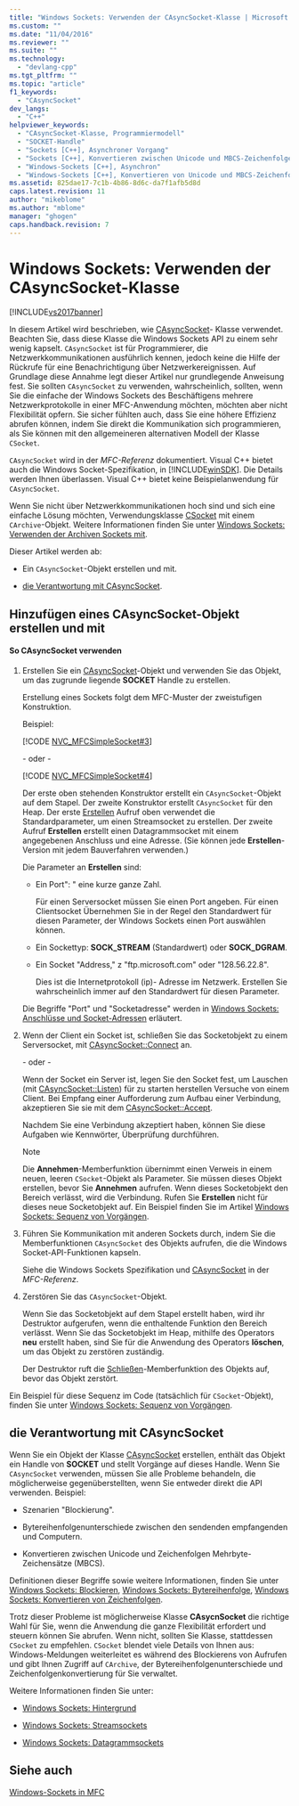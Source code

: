 ```yaml
---
title: "Windows Sockets: Verwenden der CAsyncSocket-Klasse | Microsoft Docs"
ms.custom: ""
ms.date: "11/04/2016"
ms.reviewer: ""
ms.suite: ""
ms.technology: 
  - "devlang-cpp"
ms.tgt_pltfrm: ""
ms.topic: "article"
f1_keywords: 
  - "CAsyncSocket"
dev_langs: 
  - "C++"
helpviewer_keywords: 
  - "CAsyncSocket-Klasse, Programmiermodell"
  - "SOCKET-Handle"
  - "Sockets [C++], Asynchroner Vorgang"
  - "Sockets [C++], Konvertieren zwischen Unicode und MBCS-Zeichenfolgen"
  - "Windows-Sockets [C++], Asynchron"
  - "Windows-Sockets [C++], Konvertieren von Unicode und MBCS-Zeichenfolgen"
ms.assetid: 825dae17-7c1b-4b86-8d6c-da7f1afb5d8d
caps.latest.revision: 11
author: "mikeblome"
ms.author: "mblome"
manager: "ghogen"
caps.handback.revision: 7
---
```

# Windows Sockets: Verwenden der CAsyncSocket-Klasse
[!INCLUDE[vs2017banner](../assembler/inline/includes/vs2017banner.md)]

In diesem Artikel wird beschrieben, wie [CAsyncSocket](../mfc/reference/casyncsocket-class.md)\- Klasse verwendet.  Beachten Sie, dass diese Klasse die Windows Sockets API zu einem sehr wenig kapselt.  `CAsyncSocket` ist für Programmierer, die Netzwerkkommunikationen ausführlich kennen, jedoch keine die Hilfe der Rückrufe für eine Benachrichtigung über Netzwerkereignissen.  Auf Grundlage diese Annahme legt dieser Artikel nur grundlegende Anweisung fest.  Sie sollten `CAsyncSocket` zu verwenden, wahrscheinlich, sollten, wenn Sie die einfache der Windows Sockets des Beschäftigens mehrere Netzwerkprotokolle in einer MFC\-Anwendung möchten, möchten aber nicht Flexibilität opfern.  Sie sicher fühlten auch, dass Sie eine höhere Effizienz abrufen können, indem Sie direkt die Kommunikation sich programmieren, als Sie können mit den allgemeineren alternativen Modell der Klasse `CSocket`.  
  
 `CAsyncSocket` wird in der *MFC\-Referenz* dokumentiert.  Visual C\+\+ bietet auch die Windows Socket\-Spezifikation, in [!INCLUDE[winSDK](../atl/includes/winsdk_md.md)].  Die Details werden Ihnen überlassen.  Visual C\+\+ bietet keine Beispielanwendung für `CAsyncSocket`.  
  
 Wenn Sie nicht über Netzwerkkommunikationen hoch sind und sich eine einfache Lösung möchten, Verwendungsklasse [CSocket](../mfc/reference/csocket-class.md) mit einem `CArchive`\-Objekt.  Weitere Informationen finden Sie unter [Windows Sockets: Verwenden der Archiven Sockets mit](../mfc/windows-sockets-using-sockets-with-archives.md).  
  
 Dieser Artikel werden ab:  
  
-   Ein `CAsyncSocket`\-Objekt erstellen und mit.  
  
-   [die Verantwortung mit CAsyncSocket](#_core_your_responsibilities_with_casyncsocket).  
  
##  <a name="_core_creating_and_using_a_casyncsocket_object"></a> Hinzufügen eines CAsyncSocket\-Objekt erstellen und mit  
  
#### So CAsyncSocket verwenden  
  
1.  Erstellen Sie ein [CAsyncSocket](../mfc/reference/casyncsocket-class.md)\-Objekt und verwenden Sie das Objekt, um das zugrunde liegende **SOCKET** Handle zu erstellen.  
  
     Erstellung eines Sockets folgt dem MFC\-Muster der zweistufigen Konstruktion.  
  
     Beispiel:  
  
     [!CODE [NVC_MFCSimpleSocket#3](../CodeSnippet/VS_Snippets_Cpp/NVC_MFCSimpleSocket#3)]  
  
     \- oder \-  
  
     [!CODE [NVC_MFCSimpleSocket#4](../CodeSnippet/VS_Snippets_Cpp/NVC_MFCSimpleSocket#4)]  
  
     Der erste oben stehenden Konstruktor erstellt ein `CAsyncSocket`\-Objekt auf dem Stapel.  Der zweite Konstruktor erstellt `CAsyncSocket` für den Heap.  Der erste [Erstellen](../Topic/CAsyncSocket::Create.md) Aufruf oben verwendet die Standardparameter, um einen Streamsocket zu erstellen.  Der zweite Aufruf **Erstellen** erstellt einen Datagrammsocket mit einem angegebenen Anschluss und eine Adresse. \(Sie können jede **Erstellen**\-Version mit jedem Bauverfahren verwenden.\)  
  
     Die Parameter an **Erstellen** sind:  
  
    -   Ein Port": " eine kurze ganze Zahl.  
  
         Für einen Serversocket müssen Sie einen Port angeben.  Für einen Clientsocket Übernehmen Sie in der Regel den Standardwert für diesen Parameter, der Windows Sockets einen Port auswählen können.  
  
    -   Ein Sockettyp: **SOCK\_STREAM** \(Standardwert\) oder **SOCK\_DGRAM**.  
  
    -   Ein Socket "Address," z "ftp.microsoft.com" oder "128.56.22.8".  
  
         Dies ist die Internetprotokoll \(ip\)\- Adresse im Netzwerk.  Erstellen Sie wahrscheinlich immer auf den Standardwert für diesen Parameter.  
  
     Die Begriffe "Port" und "Socketadresse" werden in [Windows Sockets: Anschlüsse und Socket\-Adressen](../mfc/windows-sockets-ports-and-socket-addresses.md) erläutert.  
  
2.  Wenn der Client ein Socket ist, schließen Sie das Socketobjekt zu einem Serversocket, mit [CAsyncSocket::Connect](../Topic/CAsyncSocket::Connect.md) an.  
  
     \- oder \-  
  
     Wenn der Socket ein Server ist, legen Sie den Socket fest, um Lauschen \(mit [CAsyncSocket::Listen](../Topic/CAsyncSocket::Listen.md)\) für zu starten herstellen Versuche von einem Client.  Bei Empfang einer Aufforderung zum Aufbau einer Verbindung, akzeptieren Sie sie mit dem [CAsyncSocket::Accept](../Topic/CAsyncSocket::Accept.md).  
  
     Nachdem Sie eine Verbindung akzeptiert haben, können Sie diese Aufgaben wie Kennwörter, Überprüfung durchführen.  
  
    > [!NOTE]
    >  Die **Annehmen**\-Memberfunktion übernimmt einen Verweis in einem neuen, leeren `CSocket`\-Objekt als Parameter.  Sie müssen dieses Objekt erstellen, bevor Sie **Annehmen** aufrufen.  Wenn dieses Socketobjekt den Bereich verlässt, wird die Verbindung.  Rufen Sie **Erstellen** nicht für dieses neue Socketobjekt auf.  Ein Beispiel finden Sie im Artikel [Windows Sockets: Sequenz von Vorgängen](../mfc/windows-sockets-sequence-of-operations.md).  
  
3.  Führen Sie Kommunikation mit anderen Sockets durch, indem Sie die Memberfunktionen `CAsyncSocket` des Objekts aufrufen, die die Windows Socket\-API\-Funktionen kapseln.  
  
     Siehe die Windows Sockets Spezifikation und [CAsyncSocket](../mfc/reference/casyncsocket-class.md) in der *MFC\-Referenz*.  
  
4.  Zerstören Sie das `CAsyncSocket`\-Objekt.  
  
     Wenn Sie das Socketobjekt auf dem Stapel erstellt haben, wird ihr Destruktor aufgerufen, wenn die enthaltende Funktion den Bereich verlässt.  Wenn Sie das Socketobjekt im Heap, mithilfe des Operators **neu** erstellt haben, sind Sie für die Anwendung des Operators **löschen**, um das Objekt zu zerstören zuständig.  
  
     Der Destruktor ruft die [Schließen](../Topic/CAsyncSocket::Close.md)\-Memberfunktion des Objekts auf, bevor das Objekt zerstört.  
  
 Ein Beispiel für diese Sequenz im Code \(tatsächlich für `CSocket`\-Objekt\), finden Sie unter [Windows Sockets: Sequenz von Vorgängen](../mfc/windows-sockets-sequence-of-operations.md).  
  
##  <a name="_core_your_responsibilities_with_casyncsocket"></a> die Verantwortung mit CAsyncSocket  
 Wenn Sie ein Objekt der Klasse [CAsyncSocket](../mfc/reference/casyncsocket-class.md) erstellen, enthält das Objekt ein Handle von **SOCKET** und stellt Vorgänge auf dieses Handle.  Wenn Sie `CAsyncSocket` verwenden, müssen Sie alle Probleme behandeln, die möglicherweise gegenüberstellten, wenn Sie entweder direkt die API verwenden.  Beispiel:  
  
-   Szenarien "Blockierung".  
  
-   Bytereihenfolgenunterschiede zwischen den sendenden empfangenden und Computern.  
  
-   Konvertieren zwischen Unicode und Zeichenfolgen Mehrbyte\-Zeichensätze \(MBCS\).  
  
 Definitionen dieser Begriffe sowie weitere Informationen, finden Sie unter [Windows Sockets: Blockieren](../mfc/windows-sockets-blocking.md), [Windows Sockets: Bytereihenfolge](../mfc/windows-sockets-byte-ordering.md), [Windows Sockets: Konvertieren von Zeichenfolgen](../mfc/windows-sockets-converting-strings.md).  
  
 Trotz dieser Probleme ist möglicherweise Klasse **CAsycnSocket** die richtige Wahl für Sie, wenn die Anwendung die ganze Flexibilität erfordert und steuern können Sie abrufen.  Wenn nicht, sollten Sie Klasse, stattdessen `CSocket` zu empfehlen.  `CSocket` blendet viele Details von Ihnen aus: Windows\-Meldungen weiterleitet es während des Blockierens von Aufrufen und gibt Ihnen Zugriff auf `CArchive`, der Bytereihenfolgenunterschiede und Zeichenfolgenkonvertierung für Sie verwaltet.  
  
 Weitere Informationen finden Sie unter:  
  
-   [Windows Sockets: Hintergrund](../mfc/windows-sockets-background.md)  
  
-   [Windows Sockets: Streamsockets](../mfc/windows-sockets-stream-sockets.md)  
  
-   [Windows Sockets: Datagrammsockets](../mfc/windows-sockets-datagram-sockets.md)  
  
## Siehe auch  
 [Windows\-Sockets in MFC](../mfc/windows-sockets-in-mfc.md)